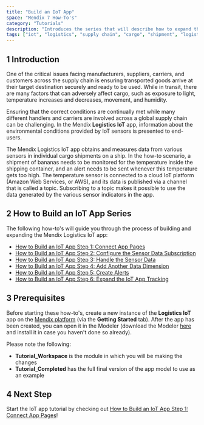 ```yaml
---
title: "Build an IoT App"
space: "Mendix 7 How-To's"
category: "Tutorials"
description: "Introduces the series that will describe how to expand the Mendix Logistics IoT app."
tags: ["iot", "logistics", "supply chain", "cargo", "shipment", "logistics", "sensor"]
---
```


## 1 Introduction

One of the critical issues facing manufacturers, suppliers, carriers, and customers across the supply chain is ensuring transported goods arrive at their target destination securely and ready to be used. While in transit, there are many factors that can adversely affect cargo, such as exposure to light, temperature increases and decreases, movement, and humidity.

Ensuring that the correct conditions are continually met while many different handlers and carriers are involved across a global supply chain can be challenging. In the Mendix **Logistics IoT** app, information about the environmental conditions provided by IoT sensors is presented to end-users.

The Mendix Logistics IoT app obtains and measures data from various sensors in individual cargo shipments on a ship. In the how-to scenario, a shipment of bananas needs to be monitored for the temperature inside the shipping container, and an alert needs to be sent whenever this temperature gets too high. The temperature sensor is connected to a cloud IoT platform (Amazon Web Services, or AWS), and its data is published via a channel that is called a topic. Subscribing to a topic makes it possible to use the data generated by the various sensor indicators in the app.

## 2 How to Build an IoT App Series

The following how-to's will guide you through the process of building and expanding the Mendix Logistics IoT app:

* [How to Build an IoT App Step 1: Connect App Pages](build-an-iot-app-1)
* [How to Build an IoT App Step 2: Configure the Sensor Data Subscription](build-an-iot-app-2)
* [How to Build an IoT App Step 3: Handle the Sensor Data](build-an-iot-app-3)
* [How to Build an IoT App Step 4: Add Another Data Dimension](build-an-iot-app-4)
* [How to Build an IoT App Step 5: Create Alerts](build-an-iot-app-5)
* [How to Build an IoT App Step 6: Expand the IoT App Tracking](build-an-iot-app-6)

## 3 Prerequisites

Before starting these how-to's, create a new instance of the **Logistics IoT** app on the [Mendix platform](https://sprintr.home.mendix.com/link/startnewproject) (via the **Getting Started** tab). After the app has been created, you can open it in the Modeler (download the Modeler [here](https://appstore.mendix.com/link/modelers) and install it in case you haven't done so already).

Please note the following:

* **Tutorial_Workspace** is the module in which you will be making the changes
* **Tutorial_Completed** has the full final version of the app model to use as an example

## 4 Next Step

Start the IoT app tutorial by checking out [How to Build an IoT App Step 1: Connect App Pages](build-an-iot-app-1)!
